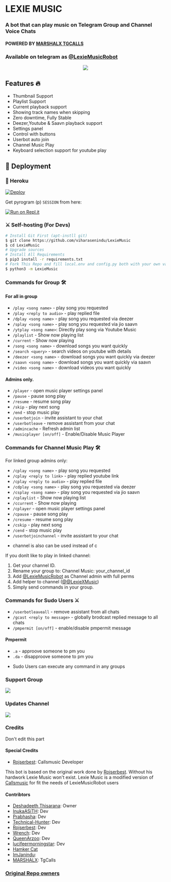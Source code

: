 <h1 align="centre">LEXIE MUSIC</h1>

### A bot that can play music on Telegram Group and Channel Voice Chats
#### POWERED BY [MARSHALX TGCALLS](https://github.com/MarshalX/tgcalls)
### Available on telegram as [@LexieMusicRobot](https://t.me/LexieMusicRobot)

<p align="center">
  <img src="https://telegra.ph/file/7541d1249e4f1a3740357.jpg">
</p>

<h2> Features 🔥 </h2>

- Thumbnail Support
- Playlist Support
- Current playback support
- Showing track names when skipping
- Zero downtime, Fully Stable
- Deezer,Youtube & Saavn playback support
- Settings panel
- Control with buttons
- Userbot auto join
- Channel Music Play
- Keyboard selection support for youtube play

## 🚀 Deployment

### 💜 Heroku

[![Deploy](https://www.herokucdn.com/deploy/button.svg)](https://heroku.com/deploy?template=https://github.com/viharasenindu/LexieMusic)

Get pyrogram (p)  `SESSION` from here:

[![Run on Repl.it](https://repl.it/badge/github/ChankitSaini/GenerateStringSession)](https://replit.com/@ChankitSaini/GenerateStringSession)

### ⚔ Self-hosting (For Devs) 
```sh
# Install Git First (apt-instll git)
$ git clone https://github.com/viharasenindu/LexieMusic
$ cd LexieMusic
# Upgrade sources
# Install All Requirements 
$ pip3 install -r requirements.txt
# Fork This Repo and fill local.env and config.py both with your own values.Then Start The Bot
$ python3 -m LexieMusic
```

### Commands for Group 🛠
#### For all in group

- `/play <song name>` - play song you requested
- `/play <reply to audio>` - play replied file
- `/dplay <song name>` - play song you requested via deezer
- `/splay <song name>` - play song you requested via jio saavn
- `/ytplay <song name>`: Directly play song via Youtube Music
- `/playlist` - Show now playing list
- `/current` - Show now playing
- `/song <song name>` - download songs you want quickly
- `/search <query>` - search videos on youtube with details
- `/deezer <song name>` - download songs you want quickly via deezer
- `/saavn <song name>` - download songs you want quickly via saavn
- `/video <song name>` - download videos you want quickly

#### Admins only.
- `/player` - open music player settings panel
- `/pause` - pause song play
- `/resume` - resume song play
- `/skip` - play next song
- `/end` - stop music play
- `/userbotjoin` - invite assistant to your chat
- `/userbotleave` - remove assistant from your chat
- `/admincache` - Refresh admin list
- `/musicplayer [on/off]` - Enable/Disable Music Player

### Commands for Channel Music Play 🛠
For linked group admins only:
- `/cplay <song name>` - play song you requested
- `/cplay <reply to link>` - play replied youtube link
- `/cplay <reply to audio>` - play replied file
- `/cdplay <song name>` - play song you requested via deezer
- `/csplay <song name>` - play song you requested via jio saavn
- `/cplaylist` - Show now playing list
- `/ccurrent` - Show now playing
- `/cplayer` - open music player settings panel
- `/cpause` - pause song play
- `/cresume` - resume song play
- `/cskip` - play next song
- `/cend` - stop music play
- `/userbotjoinchannel` - invite assistant to your chat
* channel is also can be used instead of c

If you donlt like to play in linked channel:
 1. Get your channel ID.
 2. Rename your group to: Channel Music: your_channel_id
 3. Add [@LexieMusicRobot](https://t.me/LexieMusicRobot) as Channel admin with full perms
 4. Add helper to channel ([@@LexieXMusic](https://t.me/LexieXMusic))
 5. Simply send commands in your group.

### Commands for Sudo Users ⚔️
- `/userbotleaveall` - remove assistant from all chats
- `/gcast <reply to message>` - globally brodcast replied message to all chats
- `/pmpermit [on/off]` - enable/disable pmpermit message

#### Pmpermit
- `.a` - approove someone to pm you
- `.da` - disapproove someone to pm you
+ Sudo Users can execute any command in any groups

### Support Group 
<a href="https://t.me/lexiesupport"><img src="https://img.shields.io/badge/Telegram-Join%20Support%20Group-blue.svg?logo=telegram"></a>

### Updates Channel
<a href="https://t.me/Lexiebotupdate"><img src="https://img.shields.io/badge/Telegram-Join%20Updates%20Channel-blue.svg?logo=telegram"></a>
 

### Credits
Don't edit this part

#### Special Credits
- [Rojserbest](http://github.com/rojserbes): Callsmusic Developer

This bot is based on the original work done by [Rojserbest](http://github.com/rojserbest). Without his hardwork Lexie Music won't exist. 
Lexie Music is a modified version of [Callsmusic](https://github.com/callsmusic/callsmusic) for fit the needs of LexieMusicRobot users

#### Contribtors
- [Deshadeeth Thisarana](https://github.com/viharasenindu): Owner
- [InukaASiTH](https://github.com/InukaAsith): Dev
- [Prabhasha](https://github.com/Prabhasha-p): Dev
- [Technical-Hunter](https://github.com/Technical-Hunter): Dev
- [Rojserbest](http://github.com/rojserbest): Dev
- [Wrench](https://github.com/EverythingSuckz/): Dev
- [QueenArzoo](https://github.com/QueenArzoo): Dev
- [lucifeermorningstar](https://github.com/lucifeermorningstar): Dev
- [Hamker Cat](https://github.com/thehamkercat/)
- [ImJanindu](https://github.com/ImJanindu): 
- [MARSHALX](https://github.com/MarshalX): TgCalls

### [Original Repo owners](https://github.com/CallsMusic/CallsMusic)
